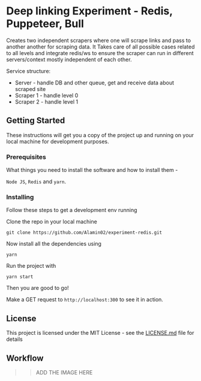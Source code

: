 # Deep linking Experiment - Redis, Puppeteer, Bull

Creates two independent scrapers where one will scrape links and pass to another another for scraping data.
It Takes care of all possible cases related to all levels and integrate redis/ws to ensure the scraper can run in different servers/context mostly independent of each other.

Service structure:

- Server - handle DB and other queue, get and receive data about scraped site
- Scraper 1 - handle level 0
- Scraper 2 - handle level 1

## Getting Started

These instructions will get you a copy of the project up and running on your local machine for development purposes.

### Prerequisites

What things you need to install the software and how to install them -

`Node JS`, `Redis` and `yarn`.

### Installing

Follow these steps to get a development env running

Clone the repo in your local machine

```
git clone https://github.com/Alamin02/experiment-redis.git
```

Now install all the dependencies using

```
yarn
```

Run the project with

 ```
 yarn start
 ```
 
Then you are good to go!

Make a GET request to `http://localhost:300` to see it in action.


## License

This project is licensed under the MIT License - see the [LICENSE.md](LICENSE.md) file for details

## Workflow

>> ADD THE IMAGE HERE
